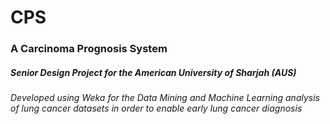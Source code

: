 <h1>CPS</h1>
<h3>A Carcinoma Prognosis System</h3>
<h5>Senior Design Project for the American University of Sharjah (AUS)</h5>
<h6>Developed using Weka for the Data Mining and Machine Learning analysis of lung cancer datasets in order to enable early lung cancer diagnosis</h6>
